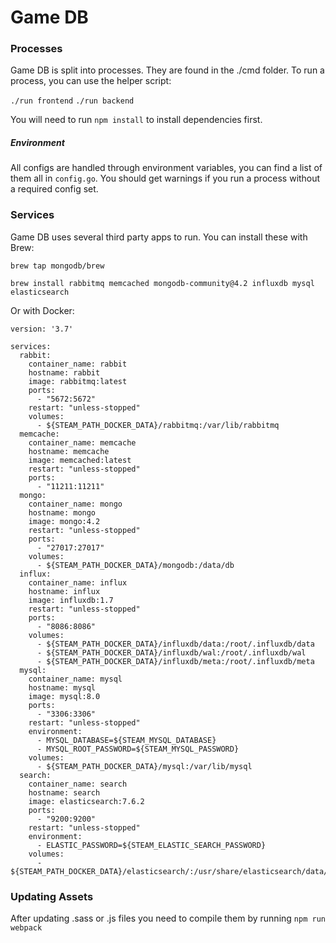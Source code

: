 # Game DB

### Processes

Game DB is split into processes. They are found in the ./cmd folder. To run a process, you can use the helper script:

`./run frontend` `./run backend`

You will need to run `npm install` to install dependencies first.

##### Environment

All configs are handled through environment variables, you can find a list of them all in `config.go`.
You should get warnings if you run a process without a required config set.

### Services

Game DB uses several third party apps to run. You can install these with Brew:

`brew tap mongodb/brew`

`brew install rabbitmq memcached mongodb-community@4.2 influxdb mysql elasticsearch` 

Or with Docker:

```
version: '3.7'

services:
  rabbit:
    container_name: rabbit
    hostname: rabbit
    image: rabbitmq:latest
    ports:
      - "5672:5672"
    restart: "unless-stopped"
    volumes:
      - ${STEAM_PATH_DOCKER_DATA}/rabbitmq:/var/lib/rabbitmq
  memcache:
    container_name: memcache
    hostname: memcache
    image: memcached:latest
    restart: "unless-stopped"
    ports:
      - "11211:11211"
  mongo:
    container_name: mongo
    hostname: mongo
    image: mongo:4.2
    restart: "unless-stopped"
    ports:
      - "27017:27017"
    volumes:
      - ${STEAM_PATH_DOCKER_DATA}/mongodb:/data/db
  influx:
    container_name: influx
    hostname: influx
    image: influxdb:1.7
    restart: "unless-stopped"
    ports:
      - "8086:8086"
    volumes:
      - ${STEAM_PATH_DOCKER_DATA}/influxdb/data:/root/.influxdb/data
      - ${STEAM_PATH_DOCKER_DATA}/influxdb/wal:/root/.influxdb/wal
      - ${STEAM_PATH_DOCKER_DATA}/influxdb/meta:/root/.influxdb/meta
  mysql:
    container_name: mysql
    hostname: mysql
    image: mysql:8.0
    ports:
      - "3306:3306"
    restart: "unless-stopped"
    environment:
      - MYSQL_DATABASE=${STEAM_MYSQL_DATABASE}
      - MYSQL_ROOT_PASSWORD=${STEAM_MYSQL_PASSWORD}
    volumes:
      - ${STEAM_PATH_DOCKER_DATA}/mysql:/var/lib/mysql
  search:
    container_name: search
    hostname: search
    image: elasticsearch:7.6.2
    ports:
      - "9200:9200"
    restart: "unless-stopped"
    environment:
      - ELASTIC_PASSWORD=${STEAM_ELASTIC_SEARCH_PASSWORD}
    volumes:
      - ${STEAM_PATH_DOCKER_DATA}/elasticsearch/:/usr/share/elasticsearch/data/
```

### Updating Assets

After updating .sass or .js files you need to compile them by running `npm run webpack`
